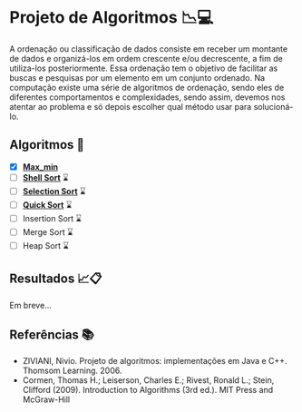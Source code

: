 # Projeto de Algoritmos :chart_with_downwards_trend::computer:

A ordenação ou classificação de dados consiste em receber um montante de dados e organizá-los em ordem crescente e/ou decrescente, a fim de utiliza-los posteriormente. Essa ordenação tem o objetivo de facilitar as buscas e pesquisas por um elemento em um conjunto ordenado. Na computação existe uma série de algoritmos de ordenação, sendo eles de diferentes comportamentos e complexidades, sendo assim, devemos nos atentar ao problema e só depois escolher qual método usar para solucioná-lo.

## Algoritmos :pushpin:

- [x] **[Max_min](./Max_min/max_min.c)**
- [ ] **[Shell Sort](./Shell_Sort/shell_sort.c)** :hourglass:
- [ ] **[Selection Sort](./Selection_Sort/selection_sort.c)** :hourglass:
- [ ] **[Quick Sort](./Quick_Sort/quick_sort.c)** :hourglass:
- [ ] Insertion Sort :hourglass:
- [ ] Merge Sort :hourglass:
- [ ] Heap Sort :hourglass:

## Resultados :chart_with_upwards_trend::clipboard:

Em breve...

## Referências :books:

- ZIVIANI, Nivio. Projeto de algoritmos: implementações em Java e C++. Thomsom Learning. 2006.
- Cormen, Thomas H.; Leiserson, Charles E.; Rivest, Ronald L.; Stein, Clifford (2009). Introduction to Algorithms (3rd ed.). MIT Press and McGraw-Hill
